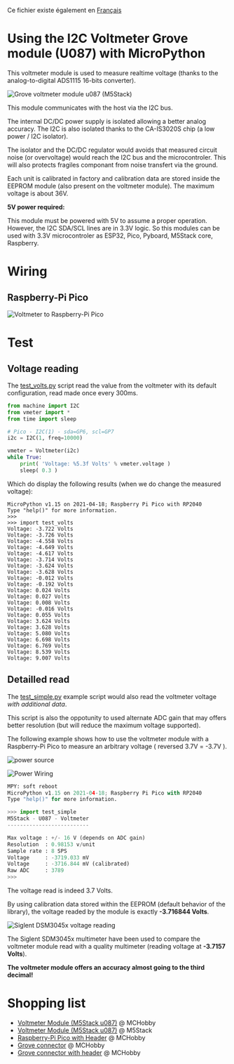 Ce fichier existe également en [Français](readme.md)

# Using the I2C Voltmeter Grove module (U087) with MicroPython

This voltmeter module is used to measure realtime voltage (thanks to the analog-to-digital ADS1115 16-bits converter).

![Grove voltmeter module u087 (M5Stack)](docs/_static/m5stack-voltmeter-u087.jpg)

This module communicates with the host via the I2C bus.

The internal DC/DC power supply is isolated allowing a better analog accuracy. The I2C is also isolated thanks to the CA-IS3020S chip (a low power / I2C isolator).

The isolator and the DC/DC regulator would avoids that measured circuit noise (or overvoltage) would reach the I2C bus and the microcontroler. This will also protects fragiles componant from noise transfert via the ground.

Each unit is calibrated in factory and calibration data are stored inside the EEPROM module (also present on the voltmeter module). The maximum voltage is about 36V.

__5V power required:__

This module must be powered with 5V to assume a proper operation. However, the I2C SDA/SCL lines are in 3.3V logic. So this modules can be used with 3.3V microcontroler as ESP32, Pico, Pyboard, M5Stack core, Raspberry.

# Wiring

## Raspberry-Pi Pico

![Voltmeter to Raspberry-Pi Pico](docs/_static/u087-to-pico.jpg)


# Test

## Voltage reading

The [test_volts.py](examples/test_volts.py) script read the value from the voltmeter with its default configuration, read made once every 300ms.

``` python
from machine import I2C
from vmeter import *
from time import sleep

# Pico - I2C(1) - sda=GP6, scl=GP7
i2c = I2C(1, freq=10000)

vmeter = Voltmeter(i2c)
while True:
	print( 'Voltage: %5.3f Volts' % vmeter.voltage )
	sleep( 0.3 )
```

Which do display the following results (when we do change the measured voltage):

```
MicroPython v1.15 on 2021-04-18; Raspberry Pi Pico with RP2040
Type "help()" for more information.
>>>
>>> import test_volts
Voltage: -3.722 Volts
Voltage: -3.726 Volts
Voltage: -4.558 Volts
Voltage: -4.649 Volts
Voltage: -4.617 Volts
Voltage: -3.714 Volts
Voltage: -3.624 Volts
Voltage: -3.628 Volts
Voltage: -0.012 Volts
Voltage: -0.192 Volts
Voltage: 0.024 Volts
Voltage: 0.027 Volts
Voltage: 0.008 Volts
Voltage: -0.016 Volts
Voltage: 0.055 Volts
Voltage: 3.624 Volts
Voltage: 3.628 Volts
Voltage: 5.080 Volts
Voltage: 6.698 Volts
Voltage: 6.769 Volts
Voltage: 8.539 Volts
Voltage: 9.007 Volts
```
## Detailled read

The [test_simple.py](examples/test_simple.py) example script would also read the voltmeter voltage _with additional data_.

This script is also the oppotunity to used alternate ADC gain that may offers better resolution (but will reduce the maximum voltage supported).

The following example shows how to use the voltmeter module with a Raspberry-Pi Pico to measure an arbitrary voltage ( reversed 3.7V = -3.7V ).

![power source](docs/_static/test_simple_ref.jpg)

![Power Wiring](docs/_static/test_simple_asm.jpg)

``` python
MPY: soft reboot
MicroPython v1.15 on 2021-04-18; Raspberry Pi Pico with RP2040
Type "help()" for more information.

>>> import test_simple
M5Stack - U087 - Voltmeter
--------------------------

Max voltage : +/- 16 V (depends on ADC gain)
Resolution  : 0.98153 v/unit
Sample rate : 8 SPS
Voltage     : -3719.033 mV
Voltage     : -3716.844 mV (calibrated)
Raw ADC     : 3789
>>>
```

The voltage read is indeed 3.7 Volts.

By using calibration data stored within the EEPROM (default behavior of the library), the voltage readed by the module is exactly __-3.716844 Volts__.

![Siglent DSM3045x voltage reading](docs/_static/test_simple_check.jpg)

The Siglent SDM3045x multimeter have been used to compare the voltmeter module read with a quality multimeter (reading voltage at __-3.7157 Volts__).

__The voltmeter module offers an accuracy almost going to the third decimal!__

# Shopping list
* [Voltmeter Module (M5Stack u087)](https://shop.mchobby.be/fr/grove/2153-m5stack-voltmetre-mesure-de-tension-36v-ds1115-grove-3232100021532-m5stack.html) @ MCHobby
* [Voltmeter Module (M5Stack u087)](https://shop.m5stack.com/products/voltmeter-unit-ads1115) @ M5Stack
* [Raspberry-Pi Pico with Header](https://shop.mchobby.be/fr/pico-rp2040/2036-pico-header-rp2040-microcontroleur-2-coeurs-raspberry-pi-3232100020368.html) @ MCHobby
* [Grove connector](https://shop.mchobby.be/fr/m5stack-esp/1929-connecteur-grove-vers-broches-5pcs-3232100019294-m5stack.html) @ MCHobby
* [Grove connector with header](https://shop.mchobby.be/fr/m5stack-esp/2145-connecteur-grove-vers-broches-10pcs-3232100021457-m5stack.html) @ MCHobby
